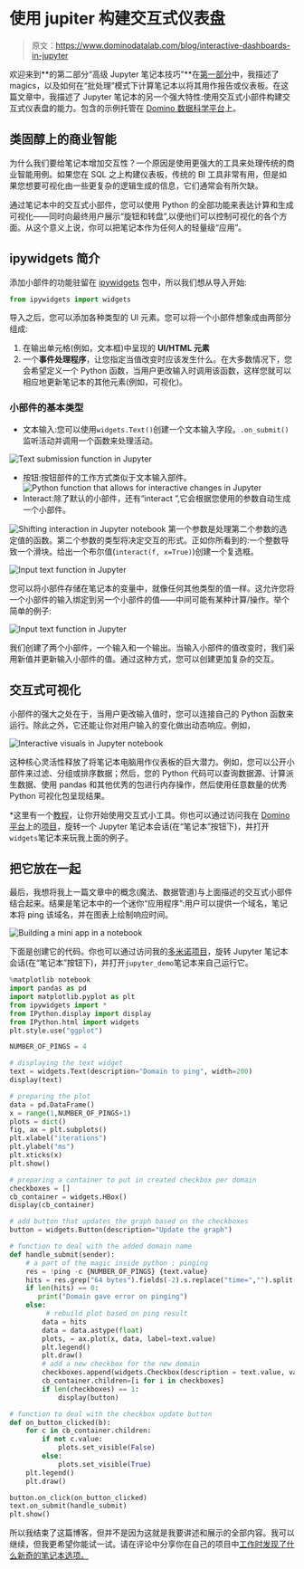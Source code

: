 # 使用 jupiter 构建交互式仪表盘

> 原文：<https://www.dominodatalab.com/blog/interactive-dashboards-in-jupyter>

欢迎来到**的第二部分“高级 Jupyter 笔记本技巧”**在[第一部分](https://blog.dominodatalab.com/lesser-known-ways-of-using-notebooks)中，我描述了 magics，以及如何在“批处理”模式下计算笔记本以将其用作报告或仪表板。在这篇文章中，我描述了 Jupyter 笔记本的另一个强大特性:使用交互式小部件构建交互式仪表盘的能力。包含的示例托管在 [Domino 数据科学平台](https://try.dominodatalab.com/u/joshpoduska/interactive_notebooks/overview)上。

## 类固醇上的商业智能

为什么我们要给笔记本增加交互性？一个原因是使用更强大的工具来处理传统的商业智能用例。如果您在 SQL 之上构建仪表板，传统的 BI 工具非常有用，但是如果您想要可视化由一些更复杂的逻辑生成的信息，它们通常会有所欠缺。

通过笔记本中的交互式小部件，您可以使用 Python 的全部功能来表达计算和生成可视化——同时向最终用户展示“旋钮和转盘”,以便他们可以控制可视化的各个方面。从这个意义上说，你可以把笔记本作为任何人的轻量级“应用”。

## ipywidgets 简介

添加小部件的功能驻留在 [ipywidgets](https://github.com/ipython/ipywidgets) 包中，所以我们想从导入开始:

```py
from ipywidgets import widgets
```

导入之后，您可以添加各种类型的 UI 元素。您可以将一个小部件想象成由两部分组成:

1.  在输出单元格(例如，文本框)中呈现的 **UI/HTML 元素**
2.  一个**事件处理程序**，让您指定当值改变时应该发生什么。在大多数情况下，您会希望定义一个 Python 函数，当用户更改输入时调用该函数，这样您就可以相应地更新笔记本的其他元素(例如，可视化)。

### 小部件的基本类型

*   文本输入:您可以使用`widgets.Text()`创建一个文本输入字段。`.on_submit()`监听活动并调用一个函数来处理活动。

![Text submission function in Jupyter](img/0d5e6983580e5c7bc1502e0821f0c53b.png)

*   按钮:按钮部件的工作方式类似于文本输入部件。
    ![Python function that allows for interactive changes in Jupyter](img/0f4e7459c2e82bf086a5a67d64a30b5c.png)
*   Interact:除了默认的小部件，还有“interact ”,它会根据您使用的参数自动生成一个小部件。

![Shifting interaction in Jupyter notebook](img/98d4f62c02a06691eccfd72008748cb4.png)
第一个参数是处理第二个参数的选定值的函数。第二个参数的类型将决定交互的形式。正如你所看到的:一个整数导致一个滑块。给出一个布尔值(`interact(f, x=True)`)创建一个复选框。

![Input text function in Jupyter](img/6aa3756b5d087ab1eebe05721b463fd4.png)

您可以将小部件存储在笔记本的变量中，就像任何其他类型的值一样。这允许您将一个小部件的输入绑定到另一个小部件的值——中间可能有某种计算/操作。举个简单的例子:

![Input text function in Jupyter ](img/3706dda20695d76e02fa735aa0e6f5b5.png)

我们创建了两个小部件，一个输入和一个输出。当输入小部件的值改变时，我们采用新值并更新输入小部件的值。通过这种方式，您可以创建更加复杂的交互。

## 交互式可视化

小部件的强大之处在于，当用户更改输入值时，您可以连接自己的 Python 函数来运行。除此之外，它还能让你对用户输入的变化做出动态响应。例如，

![Interactive visuals in Jupyter notebook](img/230ec27bfc4fc7acee2af5337ee2d5d5.png)

这种核心灵活性释放了将笔记本电脑用作仪表板的巨大潜力。例如，您可以公开小部件来过滤、分组或排序数据；然后，您的 Python 代码可以查询数据源、计算派生数据、使用 pandas 和其他优秀的包进行内存操作，然后使用任意数量的优秀 Python 可视化包呈现结果。

*这里有一个[教程](http://nbviewer.ipython.org/github/quantopian/ipython/blob/master/examples/Interactive%20Widgets/Index.ipynb)，让你开始使用交互式小工具。你也可以通过访问我在 [Domino 平台](https://www.dominodatalab.com?utm_source=blog&utm_medium=post&utm_campaign=interactive-dashboards-in-jupyter)上的[项目](https://try.dominodatalab.com/u/joshpoduska/interactive_notebooks/overview)，旋转一个 Jupyter 笔记本会话(在“笔记本”按钮下)，并打开`widgets`笔记本来玩我上面的例子。

## 把它放在一起

最后，我想将我上一篇文章中的概念(魔法、数据管道)与上面描述的交互式小部件结合起来。结果是笔记本中的一个迷你“应用程序”:用户可以提供一个域名，笔记本将 ping 该域名，并在图表上绘制响应时间。

![Building a mini app in a notebook](img/9b16c6b653b61a121079425bab83c3cc.png)

下面是创建它的代码。你也可以通过访问我的[多米诺项目](https://try.dominodatalab.com/u/joshpoduska/interactive_notebooks/overview)，旋转 Jupyter 笔记本会话(在“笔记本”按钮下)，并打开`jupyter_demo`笔记本来自己运行它。

```py
%matplotlib notebook
import pandas as pd
import matplotlib.pyplot as plt
from ipywidgets import *
from IPython.display import display
from IPython.html import widgets
plt.style.use("ggplot")

NUMBER_OF_PINGS = 4

# displaying the text widget
text = widgets.Text(description="Domain to ping", width=200)
display(text)

# preparing the plot 
data = pd.DataFrame()
x = range(1,NUMBER_OF_PINGS+1)
plots = dict()
fig, ax = plt.subplots()
plt.xlabel("iterations")
plt.ylabel("ms")
plt.xticks(x)
plt.show()

# preparing a container to put in created checkbox per domain
checkboxes = []
cb_container = widgets.HBox()
display(cb_container)

# add button that updates the graph based on the checkboxes
button = widgets.Button(description="Update the graph")

# function to deal with the added domain name
def handle_submit(sender):
    # a part of the magic inside python : pinging
    res = !ping -c {NUMBER_OF_PINGS} {text.value}
    hits = res.grep("64 bytes").fields(-2).s.replace("time=","").split()
    if len(hits) == 0:
       print("Domain gave error on pinging")
    else:
         # rebuild plot based on ping result
        data = hits
        data = data.astype(float)
        plots, = ax.plot(x, data, label=text.value)
        plt.legend()
        plt.draw()
        # add a new checkbox for the new domain
        checkboxes.append(widgets.Checkbox(description = text.value, value=True, width=90))
        cb_container.children=[i for i in checkboxes]
        if len(checkboxes) == 1:
            display(button)

# function to deal with the checkbox update button       
def on_button_clicked(b):
    for c in cb_container.children:
        if not c.value:
            plots.set_visible(False)
        else:
            plots.set_visible(True)
    plt.legend()
    plt.draw()

button.on_click(on_button_clicked)
text.on_submit(handle_submit)
plt.show()
```

所以我结束了这篇博客，但并不是因为这就是我要讲述和展示的全部内容。我可以继续，但我更希望你能试一试。请在评论中分享你在自己的项目中[工作时发现了什么新奇的笔记本选项。](https://www.dominodatalab.com/?utm_source=blog&utm_medium=post&utm_campaign=interactive-dashboards-in-jupyter)